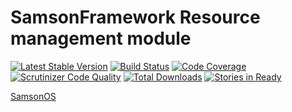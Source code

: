 # SamsonFramework Resource management module

[![Latest Stable Version](https://poser.pugx.org/samsonframework/resource/v/stable.svg)](https://packagist.org/packages/samsonframework/resource)
[![Build Status](https://scrutinizer-ci.com/g/samsonframework/resource/badges/build.png?b=master)](https://scrutinizer-ci.com/g/samsonframework/resource/build-status/master)
[![Code Coverage](https://scrutinizer-ci.com/g/samsonframework/resource/badges/coverage.png?b=master)](https://scrutinizer-ci.com/g/samsonframework/resource/?branch=master)
[![Scrutinizer Code Quality](https://scrutinizer-ci.com/g/samsonframework/resource/badges/quality-score.png?b=master)](https://scrutinizer-ci.com/g/samsonframework/resource/?branch=master) 
[![Total Downloads](https://poser.pugx.org/samsonframework/resource/downloads.svg)](https://packagist.org/packages/samsonframework/resource)
[![Stories in Ready](https://badge.waffle.io/samsonframework/resource.png?label=ready&title=Ready)](https://waffle.io/samsonframework/resource)

[SamsonOS](http://samsonos.com)
